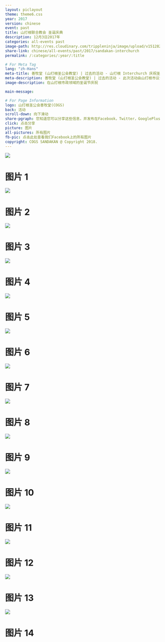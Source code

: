 ```yaml
---
layout: piclayout
theme: theme6.css
year: 2017
version: chinese
event: past
title: 山打根联合教会 圣诞庆典
description: 12月3日2017年
categories: all-events past
image-path: http://res.cloudinary.com/trippleninja/image/upload/v1512826156/Interchurch%20Christmas/sic-14.jpg
share-link: chinese/all-events/past/2017/sandakan-interchurch
permalink: /:categories/:year/:title

# For Meta Tag
lang: "zh-Hans"
meta-title: 善牧堂 (山打根圣公会教堂) | 过去的活动 - 山打根 Interchurch 庆祝圣诞节
meta-description: 善牧堂 (山打根圣公会教堂) | 过去的活动 - 此次活动由山打根市议会（SMC）和山打根国Interchurch（SIC）组织。
image-description: 在山打根市政领域的圣诞节庆祝

main-message:

# For Page Information
logo: 山打根圣公会善牧堂(COGS)
back: 活动
scroll-down: 向下滑动
share-pgraph: 您知道您可以分享这些信息，并发布在Facebook，Twitter，GooglePlus甚至Whatsapp组？只需点击下面的按钮，分享并邀请您的朋友/家人加入这个活动！
click: 点击分享
picture: 图片
all-pictures: 所有图片
fb-pic: 点击此处查看我们Facebook上的所有图片
copyright: COGS SANDAKAN @ Copyright 2018.
---
```


<div class="slide active"><img src="http://res.cloudinary.com/trippleninja/image/upload/v1512826134/Interchurch%20Christmas/sic-1.jpg">
    <div class="pic-container">
        <h1 class="slide-heading">
            图片 1
        </h1>
    </div>
</div>
<div class="slide pic2"><img src="http://res.cloudinary.com/trippleninja/image/upload/v1512826145/Interchurch%20Christmas/sic-2.jpg">
    <div class="pic-container">
        <h1 class="slide-heading">
            图片 2
        </h1>
    </div>
</div>
<div class="slide pic3"><img src="http://res.cloudinary.com/trippleninja/image/upload/v1512826138/Interchurch%20Christmas/sic-3.jpg">
    <div class="pic-container">
        <h1 class="slide-heading">
            图片 3
        </h1>
    </div>
</div>
<div class="slide pic4"><img src="http://res.cloudinary.com/trippleninja/image/upload/v1512826140/Interchurch%20Christmas/sic-4.jpg">
    <div class="pic-container">
        <h1 class="slide-heading">
            图片 4
        </h1>
    </div>
</div>
<div class="slide pic5"><img src="http://res.cloudinary.com/trippleninja/image/upload/v1512826140/Interchurch%20Christmas/sic-5.jpg">
    <div class="pic-container">
        <h1 class="slide-heading">
            图片 5
        </h1>
    </div>
</div>
<div class="slide pic6"><img src="http://res.cloudinary.com/trippleninja/image/upload/v1512826137/Interchurch%20Christmas/sic-6.jpg">
    <div class="pic-container">
        <h1 class="slide-heading">
            图片 6
        </h1>
    </div>
</div>
<div class="slide pic7"><img src="http://res.cloudinary.com/trippleninja/image/upload/v1512826148/Interchurch%20Christmas/sic-7.jpg">
    <div class="pic-container">
        <h1 class="slide-heading">
            图片 7
        </h1>
    </div>
</div>
<div class="slide pic8"><img src="http://res.cloudinary.com/trippleninja/image/upload/v1512826146/Interchurch%20Christmas/sic-8.jpg">
    <div class="pic-container">
        <h1 class="slide-heading">
            图片 8
        </h1>
    </div>
</div>
<div class="slide pic9"><img src="http://res.cloudinary.com/trippleninja/image/upload/v1512826150/Interchurch%20Christmas/sic-9.jpg">
    <div class="pic-container">
        <h1 class="slide-heading">
            图片 9
        </h1>
    </div>
</div>
<div class="slide pic10"><img src="http://res.cloudinary.com/trippleninja/image/upload/v1512826147/Interchurch%20Christmas/sic-10.jpg">
    <div class="pic-container">
        <h1 class="slide-heading">
            图片 10
        </h1>
    </div>
</div>
<div class="slide pic11"><img src="http://res.cloudinary.com/trippleninja/image/upload/v1512826154/Interchurch%20Christmas/sic-11.jpg">
    <div class="pic-container">
        <h1 class="slide-heading">
            图片 11
        </h1>
    </div>
</div>
<div class="slide pic12"><img src="http://res.cloudinary.com/trippleninja/image/upload/v1512826153/Interchurch%20Christmas/sic-12.jpg">
    <div class="pic-container">
        <h1 class="slide-heading">
            图片 12
        </h1>
    </div>
</div>
<div class="slide pic13"><img src="http://res.cloudinary.com/trippleninja/image/upload/v1512826154/Interchurch%20Christmas/sic-13.jpg">
    <div class="pic-container">
        <h1 class="slide-heading">
            图片 13
        </h1>
    </div>
</div>
<div class="slide pic14"><img src="http://res.cloudinary.com/trippleninja/image/upload/v1512826156/Interchurch%20Christmas/sic-14.jpg">
    <div class="pic-container">
        <h1 class="slide-heading">
            图片 14
        </h1>
    </div>
</div>
